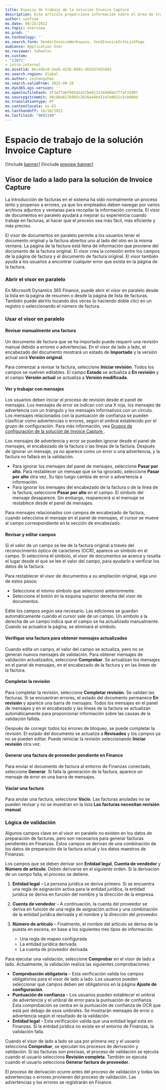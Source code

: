 ```yaml
---
title: Espacio de trabajo de la solución Invoice Capture
description: Este artículo proporciona información sobre el área de trabajo de la solución Invoice Capture.
author: sunfzam
ms.date: 09/25/2022
ms.topic: overview
ms.prod: ''
ms.technology: ''
ms.search.form: VendorInvoiceWorkspace, VendInvoiceInfoListPage
audience: Application User
ms.reviewer: twheeloc
ms.custom:
- "13971"
- intro-internal
ms.assetid: 0ec4dbc0-2eeb-423b-8592-4b5d37e559d3
ms.search.region: Global
ms.author: zezhangzhao
ms.search.validFrom: 2022-09-28
ms.dyn365.ops.version: ''
ms.openlocfilehash: 4f3af7abf94542437be6132344d6bb7ffaf33d07
ms.sourcegitcommit: 40c80a617b903c2b26e44b41147e0021c5cb680d
ms.translationtype: HT
ms.contentlocale: es-ES
ms.lasthandoff: 10/18/2022
ms.locfileid: "9691190"
---
```

# <a name="invoice-capture-solution-workspace"></a>Espacio de trabajo de la solución Invoice Capture

[!include [banner](../includes/banner.md)]
[!include [preview banner](../includes/preview-banner.md)]

## <a name="side-by-side-viewer-for-the-invoice-capture-solution"></a>Visor de lado a lado para la solución de Invoice Capture 

La introducción de facturas en el sistema ha sido normalmente un proceso lento y propenso a errores, ya que los empleados deben navegar por varios archivos adjuntos y ventanas para recopilar la información correcta. El visor de documentos en paralelo ayudará a mejorar su experiencia cuando trabaje en facturas, al hacer que el proceso sea más fácil, más eficiente y más preciso.

El visor de documentos en paralelo permite a los usuarios tener el documento original y la factura abiertos uno al lado del otro en la misma ventana. La página de la factura está llena de información que proviene del documento de la factura original. El visor crea la conexión entre los campos de la página de factura y el documento de factura original. El visor también ayuda a los usuarios a encontrar cualquier error que exista en la página de la factura.

### <a name="open-the-side-by-side-viewer"></a>Abrir el visor en paralelo

En Microsoft Dynamics 365 Finance, puede abrir el visor en paralelo desde la lista en la página de resumen o desde la página de lista de facturas. También puede abrirlo tocando dos veces (o haciendo doble clic) en un registro o seleccionando el número de factura.

### <a name="using-the-side-by-side-viewer"></a>Usar el visor en paralelo

#### <a name="manually-review-an-invoice"></a>Revisar manualmente una factura

Un documento de factura que se ha importado puede requerir una revisión manual debido a errores o advertencias. En el visor de lado a lado, el encabezado del documento mostrará un estado de **Importado** y la versión actual será **Versión original**.

Para comenzar a revisar la factura, seleccione **Iniciar revisión**. Todos los campos se vuelven editables. El campo **Estado** se actualiza a **En revisión** y el campo **Versión actual** se actualiza a **Versión modificada**.

#### <a name="view-and-work-with-messages"></a>Ver y trabajar con mensajes

Los usuarios deben iniciar el proceso de revisión desde el panel de mensajes. Los mensajes de error se indican con una X roja, los mensajes de advertencia con un triángulo y los mensajes informativos con un círculo. Los mensajes relacionados con la puntuación de confianza se pueden clasificar como advertencias o errores, según el umbral establecido por el grupo de configuración. Para más información, vea [Grupos de configuración de la solución de Invoice Capture ](invoice-capture-config-group.md).

Los mensajes de advertencia y error se pueden ignorar desde el panel de mensajes, el encabezado de la factura o las líneas de la factura. Después de ignorar un mensaje, ya no aparece como un error o una advertencia, y la factura no fallará en la validación.

- Para ignorar los mensajes del panel de mensajes, seleccione **Pasar por alto**. Para restablecer un mensaje que se ha ignorado, seleccione **Pasar por alto** otra vez. Su tipo luego cambia de error o advertencia a información.
- Para ignorar los mensajes del encabezado de la factura o de la línea de la factura, seleccione **Pasar por alto** en el campo. El símbolo del mensaje desaparece. Sin embargo, reaparecerá si el mensaje se restablece desde el panel de mensajes.

Para mensajes relacionados con campos de encabezado de factura, cuando selecciona el mensaje en el panel de mensajes, el cursor se mueve al campo correspondiente en la sección de encabezado.

#### <a name="proofread-and-edit-fields"></a>Revisar y editar campos

Si el valor de un campo se lee de la factura original a través del reconocimiento óptico de caracteres (OCR), aparece un símbolo en el campo. Si selecciona el símbolo, el visor de documentos se acerca y resalta el lugar desde el que se lee el valor del campo, para ayudarlo a verificar los datos de la factura.

Para restablecer el visor de documentos a su ampliación original, siga uno de estos pasos:

- Seleccione el mismo símbolo que seleccionó anteriormente.
- Seleccione el botón en la esquina superior derecha del visor de documentos.

Edite los campos según sea necesario. Las ediciones se guardan automáticamente cuando el cursor sale de un campo. Un símbolo a la derecha de un campo indica que el campo se ha actualizado manualmente. Cuando se actualice la página, se eliminará el símbolo.

#### <a name="check-an-invoice-to-get-up-to-date-messages"></a>Verifique una factura para obtener mensajes actualizados

Cuando edita un campo, el valor del campo se actualiza, pero no se generan nuevos mensajes de validación. Para obtener mensajes de validación actualizados, seleccione **Comprobar**. Se actualizan los mensajes en el panel de mensajes, en el encabezado de la factura y en las líneas de la factura.

#### <a name="complete-the-review"></a>Completar la revisión

Para completar la revisión, seleccione **Completar revisión**. Se validan las facturas. Si se encuentran errores, el estado del documento permanece **En revisión** y aparece una barra de mensajes. Todos los mensajes en el panel de mensajes y en el encabezado y las líneas de la factura se actualizan automáticamente para proporcionar información sobre las causas de la validación fallida.

Después de corregir todos los errores de bloqueo, se puede completar la revisión. El estado del documento se actualiza a **Revisados** y los campos ya no se pueden editar. Puede reiniciar la revisión seleccionando **Iniciar revisión** otra vez.

#### <a name="generate-a-pending-vendor-invoice-in-finance"></a>Generar una factura de proveedor pendiente en Finance

Para enviar el documento de factura al entorno de Finanzas conectado, seleccione **Generar**. Si falla la generación de la factura, aparece un mensaje de error en una barra de mensajes.

#### <a name="void-an-invoice"></a>Vaciar una factura

Para anular una factura, seleccione **Vacío**. Las facturas anuladas no se pueden revisar y no se muestran en la lista **Las facturas necesitan revisión manual**.

### <a name="validation-logic"></a>Lógica de validación

Algunos campos clave en el visor en paralelo no existen en los datos de preparación de facturas, pero son necesarios para generar facturas pendientes en Finanzas. Estos campos se derivan de una combinación de los datos de preparación de la factura actual y los datos maestros de Finanzas.

Los campos que se deben derivar son **Entidad legal**, **Cuenta de vendedor** y **Número de artículo**. Deben derivarse en el siguiente orden. Si la derivación de un campo falla, el proceso se detiene.

1. **Entidad legal** – La persona jurídica se deriva primero. Si se encuentra una regla de asignación activa para la entidad jurídica, la entidad jurídica se deriva en función del nombre y la dirección de la empresa.
2. **Cuenta de vendedor** – A continuación, la cuenta del proveedor se deriva en función de una regla de asignación activa y una combinación de la entidad jurídica derivada y el nombre y la dirección del proveedor.
3. **Número de artículo** – Finalmente, el nombre del artículo se deriva de la puesta en escena, en base a los siguientes tres tipos de información:

    - Una regla de mapeo configurada
    - La entidad jurídica derivada
    - La cuenta de proveedor derivada

Para ejecutar una validación, seleccione **Comprobar** en el visor de lado a lado. Actualmente, la validación realiza las siguientes comprobaciones:

- **Comprobación obligatoria** – Esta verificación valida los campos obligatorios para el visor de lado a lado. Los usuarios pueden seleccionar qué campos deben ser obligatorios en la página **Ajuste de configuración**.
- **Puntuación de confianza** – Los usuarios pueden establecer el umbral de advertencia y el umbral de error para la puntuación de confianza. Esta comprobación se centra en la puntuación de confianza de OCR que está por debajo de esos umbrales. Se mostrarán mensajes de error o advertencia según el resultado de la validación.
- **Entidad legal** – Esta verificación valida que una entidad legal está en Finanzas. Si la entidad jurídica no existe en el entorno de Finanzas, la validación falla.

Cuando el visor de lado a lado se usa por primera vez y el usuario selecciona **Comprobar**, se ejecutan los procesos de derivación y validación. Si las facturas son precisas, el proceso de validación se ejecuta cuando el usuario selecciona **Revisión completa**. También se ejecuta cuando el usuario selecciona **Generar factura de proveedor**.

El proceso de derivación ocurre antes del proceso de validación y todas las advertencias o errores provienen del proceso de validación. Las advertencias y los errores se registrarán en Finance.
